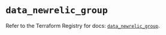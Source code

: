 # `data_newrelic_group`

Refer to the Terraform Registry for docs: [`data_newrelic_group`](https://registry.terraform.io/providers/newrelic/newrelic/3.51.0/docs/data-sources/group).
